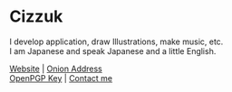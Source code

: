 # Cizzuk

I develop application, draw Illustrations, make music, etc.  
I am Japanese and speak Japanese and a little English.

[Website](https://cizzuk.net/) | [Onion Address](https://cizzuk444wnrlbgkcggpoktdeszfxfhabr2da3thbkk5royqr76qzwad.onion)  
[OpenPGP Key](https://cizzuk.net/en/pgp/) | [Contact me](https://cizzuk.net/en/contact/)
